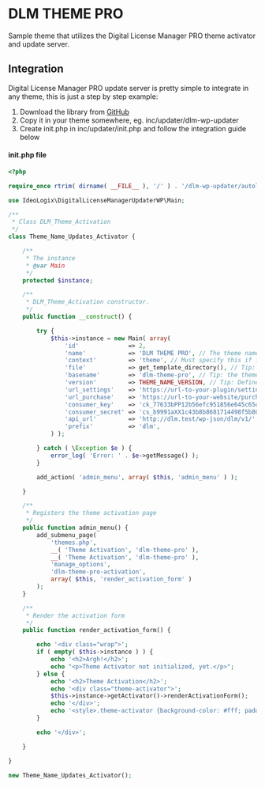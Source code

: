 # DLM THEME PRO

Sample theme that utilizes the Digital License Manager PRO theme activator and update server.


## Integration

Digital License Manager PRO update server is pretty simple to integrate in any theme, this is just a step by step example:

1. Download the library from [GitHub](https://github.com/ideologix/dlm-wp-updater)
2. Copy it in your theme somewhere, eg. inc/updater/dlm-wp-updater
3. Create init.php in inc/updater/init.php and follow the integration guide below

#### init.php file

```php
<?php

require_once rtrim( dirname( __FILE__ ), '/' ) . '/dlm-wp-updater/autoload.php';

use IdeoLogix\DigitalLicenseManagerUpdaterWP\Main;

/**
 * Class DLM_Theme_Activation
 */
class Theme_Name_Updates_Activator {

	/**
	 * The instance
	 * @var Main
	 */
	protected $instance;

	/**
	 * DLM_Theme_Activation constructor.
	 */
	public function __construct() {

		try {
			$this->instance = new Main( array(
				'id'              => 2,
				'name'            => 'DLM THEME PRO', // The theme name, same as style.css
				'context'         => 'theme', // Must specify this if it is theme.
				'file'            => get_template_directory(), // Tip: the theme root directory
				'basename'        => 'dlm-theme-pro', // Tip: the theme folder name
				'version'         => THEME_NAME_VERSION, // Tip: Define this in functions.php and increase with every release, this is important because it checks for updates against this version.
				'url_settings'    => 'https://url-to-your-plugin/settings-page',
				'url_purchase'    => 'https://url-to-your-website/purchase-page',
				'consumer_key'    => 'ck_77633bPP12b56efc951856e645c65dd70dddd111',
				'consumer_secret' => 'cs_b9991aXX1c43b8b8681714498f5b80c2e002c020',
				'api_url'         => 'http://dlm.test/wp-json/dlm/v1/', // Your Digital License Manager PRO site server
				'prefix'          => 'dlm',
			) );

		} catch ( \Exception $e ) {
			error_log( 'Error: ' . $e->getMessage() );
		}

		add_action( 'admin_menu', array( $this, 'admin_menu' ) );

	}

	/**
	 * Registers the theme activation page
	 */
	public function admin_menu() {
		add_submenu_page(
			'themes.php',
			__( 'Theme Activation', 'dlm-theme-pro' ),
			__( 'Theme Activation', 'dlm-theme-pro' ),
			'manage_options',
			'dlm-theme-pro-activation',
			array( $this, 'render_activation_form' )
		);
	}

	/**
	 * Render the activation form
	 */
	public function render_activation_form() {

		echo '<div class="wrap">';
		if ( empty( $this->instance ) ) {
			echo '<h2>Argh!</h2>';
			echo "<p>Theme Activator not initialized, yet.</p>";
		} else {
			echo '<h2>Theme Activation</h2>';
			echo '<div class="theme-activator">';
			$this->instance->getActivator()->renderActivationForm();
			echo '</div>';
			echo '<style>.theme-activator {background-color: #fff; padding: 10px; max-width: 50%; margin-top: 10px;}'; // Do your styling. This is just a plain form.
		}

		echo '</div>';

	}

}

new Theme_Name_Updates_Activator();


```

